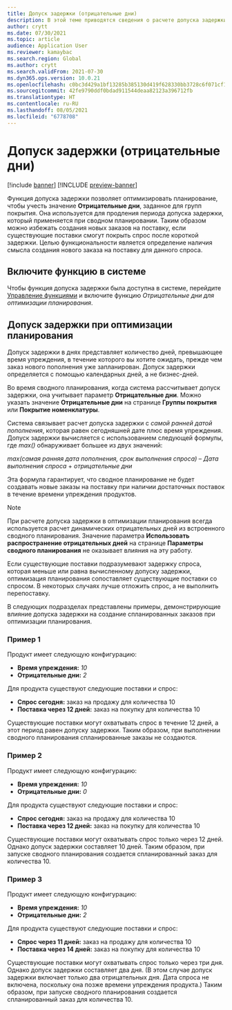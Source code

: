 ```yaml
---
title: Допуск задержки (отрицательные дни)
description: В этой теме приводятся сведения о расчете допуска задержки и его влиянии на создание спланированных заказов при оптимизации планирования.
author: crytt
ms.date: 07/30/2021
ms.topic: article
audience: Application User
ms.reviewer: kamaybac
ms.search.region: Global
ms.author: crytt
ms.search.validFrom: 2021-07-30
ms.dyn365.ops.version: 10.0.21
ms.openlocfilehash: c0bc3d429a1bf13285b385130d419f628330bb3728c6f071cf118edac2a59d87
ms.sourcegitcommit: 42fe9790ddf0bdad911544deaa82123a396712fb
ms.translationtype: HT
ms.contentlocale: ru-RU
ms.lasthandoff: 08/05/2021
ms.locfileid: "6778708"
---
```

# <a name="delay-tolerance-negative-days"></a>Допуск задержки (отрицательные дни)

[!include [banner](../../includes/banner.md)]
[!INCLUDE [preview-banner](../../includes/preview-banner.md)]

Функция допуска задержки позволяет оптимизировать планирование, чтобы учесть значение **Отрицательные дни**, заданное для групп покрытия. Она используется для продления периода допуска задержки, который применяется при сводном планировании. Таким образом можно избежать создания новых заказов на поставку, если существующие поставки смогут покрыть спрос после короткой задержки. Целью функциональности является определение наличия смысла создания нового заказа на поставку для данного спроса.

## <a name="turn-on-the-feature-in-your-system"></a>Включите функцию в системе

Чтобы функция допуска задержки была доступна в системе, перейдите [Управление функциями](../../../fin-ops-core/fin-ops/get-started/feature-management/feature-management-overview.md) и включите функцию *Отрицательные дни для оптимизации планирования*.

## <a name="delay-tolerance-in-planning-optimization"></a>Допуск задержки при оптимизации планирования

Допуск задержки в днях представляет количество дней, превышающее время упреждения, в течение которого вы хотите ожидать, прежде чем заказ нового пополнения уже запланирован. Допуск задержки определяется с помощью календарных дней, а не бизнес-дней.

Во время сводного планирования, когда система рассчитывает допуск задержки, она учитывает параметр **Отрицательные дни**. Можно указать значение **Отрицательные дни** на странице **Группы покрытия** или **Покрытие номенклатуры**.

Система связывает расчет допуска задержки с *самой ранней датой пополнения*, которая равен сегодняшней дате плюс время упреждения. Допуск задержки вычисляется с использованием следующей формулы, где *max()* обнаруживает большее из двух значений:

*max(самая ранняя дата пополнения, срок выполнения спроса)* – *Дата выполнения спроса* + *отрицательные дни*

Эта формула гарантирует, что сводное планирование не будет создавать новые заказы на поставку при наличии достаточных поставок в течение времени упреждения продуктов.

> [!NOTE]
> При расчете допуска задержки в оптимизации планирования всегда используется расчет динамических отрицательных дней из встроенного сводного планирования. Значение параметра **Использовать распространение отрицательных дней** на странице **Параметры сводного планирования** не оказывает влияния на эту работу.

Если существующие поставки подразумевают задержку спроса, которая меньше или равна вычисленному допуску задержки, оптимизация планирования сопоставляет существующие поставки со спросом. В некоторых случаях лучше отложить спрос, а не выполнить перепоставку.

В следующих подразделах представлены примеры, демонстрирующие влияние допуска задержки на создание спланированных заказов при оптимизации планирования.

### <a name="example-1"></a>Пример 1

Продукт имеет следующую конфигурацию:

- **Время упреждения:** *10*
- **Отрицательные дни:** *2*

Для продукта существуют следующие поставки и спрос:

- **Спрос сегодня:** заказ на продажу для количества 10
- **Поставка через 12 дней:** заказ на покупку для количества 10

Существующие поставки могут охватывать спрос в течение 12 дней, а этот период равен допуску задержки. Таким образом, при выполнении сводного планирования спланированные заказы не создаются.

### <a name="example-2"></a>Пример 2

Продукт имеет следующую конфигурацию:

- **Время упреждения:** *10*
- **Отрицательные дни:** *0*

Для продукта существуют следующие поставки и спрос:

- **Спрос сегодня:** заказ на продажу для количества 10
- **Поставка через 12 дней:** заказ на покупку для количества 10

Существующие поставки могут охватывать спрос только через 12 дней. Однако допуск задержки составляет 10 дней. Таким образом, при запуске сводного планирования создается спланированный заказ для количества 10.

### <a name="example-3"></a>Пример 3

Продукт имеет следующую конфигурацию:

- **Время упреждения:** *10*
- **Отрицательные дни:** *2*

Для продукта существуют следующие поставки и спрос:

- **Спрос через 11 дней:** заказ на продажу для количества 10
- **Поставка через 14 дней:** заказ на покупку для количества 10

Существующие поставки могут охватывать спрос только через три дня. Однако допуск задержки составляет два дня. (В этом случае допуск задержки включает только два отрицательных дня. Дата спроса не включена, поскольку она позже времени упреждения продукта.) Таким образом, при запуске сводного планирования создается спланированный заказ для количества 10.
